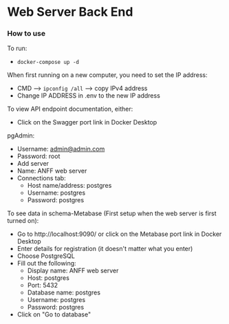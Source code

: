 Web Server Back End
===================

### How to use

To run:
- `docker-compose up -d`

When first running on a new computer, you need to set the IP address:
- CMD --> `ipconfig /all` --> copy IPv4 address
- Change IP ADDRESS in .env to the new IP address

To view API endpoint documentation, either:
- Click on the Swagger port link in Docker Desktop

pgAdmin:
- Username: admin@admin.com
- Password: root
- Add server
- Name: ANFF web server
- Connections tab:
  - Host name/address: postgres
  - Username: postgres
  - Password: postgres

To see data in schema-Metabase (First setup when the web server is first turned on):
- Go to http://localhost:9090/ or click on the Metabase port link in Docker Desktop
- Enter details for registration (it doesn't matter what you enter)
- Choose PostgreSQL
- Fill out the following:
  - Display name: ANFF web server
  - Host: postgres
  - Port: 5432
  - Database name: postgres
  - Username: postgres
  - Password: postgres
- Click on "Go to database"
